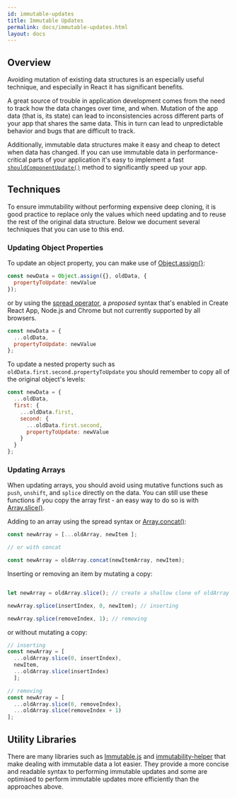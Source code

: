 ```yaml
---
id: immutable-updates
title: Immutable Updates
permalink: docs/immutable-updates.html
layout: docs
---
```


## Overview

Avoiding mutation of existing data structures is an especially useful technique, and especially in React it has significant benefits.

A great source of trouble in application development comes from the need to track how the data changes over time, and when. Mutation of the app data (that is, its state) can lead to inconsistencies across different parts of your app that shares the same data. This in turn can lead to unpredictable behavior and bugs that are difficult to track.

Additionally, immutable data structures make it easy and cheap to detect when data has changed. If you can use immutable data in performance-critical parts of your application it's easy to implement a fast [`shouldComponentUpdate()`](/docs/react-component.html#shouldcomponentupdate) method to significantly speed up your app.

## Techniques

To ensure immutability without performing expensive deep cloning, it is good practice to replace only the values which need updating and to reuse the rest of the original data structure. Below we document several techniques that you can use to this end.

### Updating Object Properties

To update an object property, you can make use of [Object.assign{}](https://developer.mozilla.org/en-US/docs/Web/JavaScript/Reference/Global_Objects/Object/assign):

```javascript
const newData = Object.assign({}, oldData, {
  propertyToUpdate: newValue
});
```

or by using the [spread operator](https://developer.mozilla.org/en-US/docs/Web/JavaScript/Reference/Operators/Spread_operator), a *proposed* syntax that's enabled in Create React App, Node.js and Chrome but not currently supported by all browsers.

```javascript
const newData = {
  ...oldData,
  propertyToUpdate: newValue
};
```

To update a nested property such as `oldData.first.second.propertyToUpdate` you should remember to copy all of the original object's levels:

```javascript
const newData = {
  ...oldData,
  first: {
    ...oldData.first,
    second: {
      ...oldData.first.second,
      propertyToUpdate: newValue
    }
  }
};
```

### Updating Arrays

When updating arrays, you should avoid using mutative functions such as `push`, `unshift`, and `splice` directly on the data. You can still use these functions if you copy the array first - an easy way to do so is with [Array.slice()](https://developer.mozilla.org/en-US/docs/Web/JavaScript/Reference/Global_Objects/Array/slice).

Adding to an array using the spread syntax or [Array.concat()](https://developer.mozilla.org/en-US/docs/Web/JavaScript/Reference/Global_Objects/Array/concat):

```javascript
const newArray = [...oldArray, newItem ];

// or with concat

const newArray = oldArray.concat(newItemArray, newItem);
```

Inserting or removing an item by mutating a copy:

```javascript

let newArray = oldArray.slice(); // create a shallow clone of oldArray

newArray.splice(insertIndex, 0, newItem); // inserting

newArray.splice(removeIndex, 1); // removing

```

or without mutating a copy:

```javascript
// inserting
const newArray = [
  ...oldArray.slice(0, insertIndex),
  newItem,
  ...oldArray.slice(insertIndex)
  ];

// removing
const newArray = [
  ...oldArray.slice(0, removeIndex),
  ...oldArray.slice(removeIndex + 1)
];
```

## Utility Libraries

There are many libraries such as [Immutable.js](https://facebook.github.io/immutable-js/) and [immutability-helper](https://github.com/kolodny/immutability-helper) that make dealing with immutable data a lot easier. They provide a more concise and readable syntax to performing immutable updates and some are optimised to perform immutable updates more efficiently than the approaches above.
